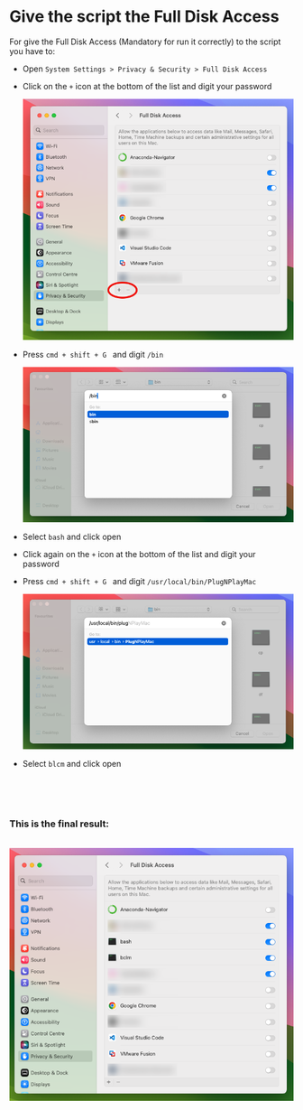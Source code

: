 # Give the script the Full Disk Access

For give the Full Disk Access (Mandatory for run it correctly) to the script you have to:

- Open `System Settings > Privacy & Security > Full Disk Access`

- Click on the ` + ` icon at the bottom of the list and digit your password
    
    <img src="https://github.com/Piero24/PlugNPlayMac/blob/main/.github/image/BeforeFullDisk.png">

- Press `cmd + shift + G ` and digit `/bin`

    <img src="https://github.com/Piero24/PlugNPlayMac/blob/main/.github/image/bin.png">

- Select `bash` and click open
- Click again on the ` + ` icon at the bottom of the list and digit your password
- Press `cmd + shift + G ` and digit `/usr/local/bin/PlugNPlayMac`

    <img src="https://github.com/Piero24/PlugNPlayMac/blob/main/.github/image/bash.png">

- Select `blcm` and click open

<br/>
<br/>
<br/>





### This is the final result:

<br/>
<img src="https://github.com/Piero24/PlugNPlayMac/blob/main/.github/image/AfterFullDisk.png">